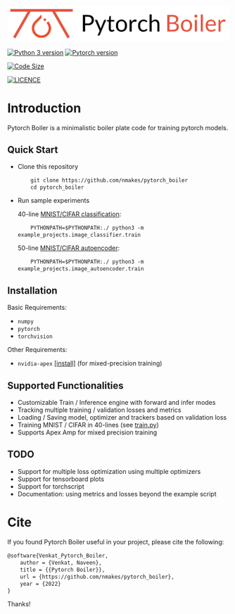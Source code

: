 <p align="center">
    <img src="assets/Pytorch%20Boiler.png">
</p>

[![Python 3 version](https://img.shields.io/badge/python-%3E%3D3.6-blue)](https://www.python.org/downloads/release/python-360/)
[![Pytorch version](https://img.shields.io/badge/pytorch-%3E%3D%201.4.0-informational)](https://pytorch.org/get-started/previous-versions/)


[![Code Size](https://img.shields.io/github/languages/code-size/nmakes/pytorch_boiler)](https://github.com/nmakes/pytorch_boiler/)

[![LICENCE](https://img.shields.io/badge/licence-MIT-blueviolet)](LICENCE)


# Introduction
Pytorch Boiler is a minimalistic boiler plate code for training pytorch models.

## Quick Start

* Clone this repository

    ```
        git clone https://github.com/nmakes/pytorch_boiler
        cd pytorch_boiler
    ```

* Run sample experiments

    40-line [MNIST/CIFAR classification](example_projects/image_classifier/train.py):

    ```
        PYTHONPATH=$PYTHONPATH:./ python3 -m example_projects.image_classifier.train
    ```

    50-line [MNIST/CIFAR autoencoder](example_projects/image_autoencoder/train.py):

    ```
        PYTHONPATH=$PYTHONPATH:./ python3 -m example_projects.image_autoencoder.train
    ```

## Installation

Basic Requirements:

* `numpy`
* `pytorch`
* `torchvision`

Other Requirements:

* `nvidia-apex` [[install]](https://github.com/NVIDIA/apex#from-source) (for mixed-precision training)


## Supported Functionalities

* Customizable Train / Inference engine with forward and infer modes
* Tracking multiple training / validation losses and metrics
* Loading / Saving model, optimizer and trackers based on validation loss
* Training MNIST / CIFAR in 40-lines (see [train.py](example_projects/image_classifier/train.py))
* Supports Apex Amp for mixed precision training


## TODO

* Support for multiple loss optimization using multiple optimizers
* Support for tensorboard plots
* Support for torchscript
* Documentation: using metrics and losses beyond the example script


# Cite

If you found Pytorch Boiler useful in your project, please cite the following:

```
@software{Venkat_Pytorch_Boiler,
    author = {Venkat, Naveen},
    title = {{Pytorch Boiler}},
    url = {https://github.com/nmakes/pytorch_boiler},
    year = {2022}
}
```

Thanks!